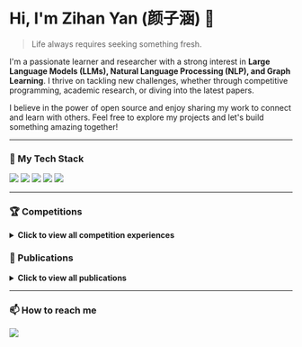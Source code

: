 # Hi, I'm Zihan Yan (颜子涵) 👋

> Life always requires seeking something fresh.

I'm a passionate learner and researcher with a strong interest in **Large Language Models (LLMs), Natural Language Processing (NLP), and Graph Learning**. I thrive on tackling new challenges, whether through competitive programming, academic research, or diving into the latest papers.

I believe in the power of open source and enjoy sharing my work to connect and learn with others. Feel free to explore my projects and let's build something amazing together!

---

### 🚀 My Tech Stack

<p align="left">
  <a href="https://www.python.org" target="_blank"><img src="https://img.shields.io/badge/Python-3776AB?style=for-the-badge&logo=python&logoColor=white" /></a>
  <a href="https://pytorch.org/" target="_blank"><img src="https://img.shields.io/badge/PyTorch-%23EE4C2C.svg?style=for-the-badge&logo=PyTorch&logoColor=white" /></a>
  <a href="https://huggingface.co/" target="_blank"><img src="https://img.shields.io/badge/Hugging%20Face-%F0%9F%A4%97-blue?style=for-the-badge" /></a>
  <a href="https://scikit-learn.org/" target="_blank"><img src="https://img.shields.io/badge/scikit--learn-%23F7931E.svg?style=for-the-badge&logo=scikit-learn&logoColor=white" /></a>
  <a href="https://www.tensorflow.org" target="_blank"><img src="https://img.shields.io/badge/TensorFlow-%23FF6F00.svg?style=for-the-badge&logo=TensorFlow&logoColor=white" /></a>
</p>

---

### 🏆 Competitions

<details>
<summary><strong>Click to view all competition experiences</strong></summary>

- **2025** | Alibaba Tianchi 2025AI Global Security Challenge *Ongoing*
- **2025** | Alibaba Tianchi AFAC2025: Financial Long-Chain-of-Thought Compression | **A-Board Top1**
- **2025** | Kaggle WSDM-CUP 2025 | **Silver Medal** 🥈
- **2025** | Kaggle SWE-bench | **Solo Silver Medal** 🥈
- **2024** | WWW2025 Multi-Modal Dialogue System Intent Recognition Challenge | **Finals Top 9**
- **2024** | Alibaba Tianchi AFAC2024: Financial Tool Learning | **A-Board Top 3 / B-Board Top 7** | [🔗 Code](https://github.com/yanzihan1/AFAC2024-Atop3)
- **2024** | KDD-CUP PST Track | **Top 4**
- **2024** | Kaggle LLM - Detect AI Generated Text | **Solo Silver Medal** 🥈
- **2024** | Alibaba Tianchi Alimama Reinforcement Learning Challenge | **Top 4** | [🔗 Code](https://github.com/yanzihan1/2024-Alimama-challenge-top4)
- **2023** | Alibaba Tianchi - NVIDIA Global AI Challenge for Smart Cars: LLM RAG | **Top 6** | [🔗 Code](https://github.com/yanzihan1/LLM_RAG)
- **2023** | Alibaba Tianchi Social Graph Link Prediction | **Top 15** | [🔗 Code](https://github.com/yanzihan1/GNN4CAAI-BDSC2023-TASK1)
- **2022** | China Post "User Intent Recognition" Global Challenge | **Top 5** | [🔗 Code](https://github.com/yanzihan1/pt-intention-recognition)
- **2021** | IJCAI 2021 WhoIsWho Task1 | **Top 12**
- **2021** | Intel Master Cup Deep Learning Challenge | **Top 7**
- **2021** | Sohu Campus Text Matching Competition | **Top 8** | [🔗 Code](https://github.com/CQUPT-GML/2021Sohu_Text_Matching)
- **2021** | Tianchi Global AI Innovation Contest | **Top 2%**

</details>

### 📝 Publications

<details>
<summary><strong>Click to view all publications</strong></summary>
- **【Submission in AAAI2026】** **Yan Zihan**. Dual-Stream Transformer: Enabling Concurrent Reasoning and Answer-First Generation
- **[NAACL 2025]** **Yan Zihan**. GraphAgent: An Adversarial-Based Graph Learning Agent Network Structure. | 
- **[WWW 2025]** **Yan Zihan**. Weakly Supervised Multi-Modal Large Model for Intent Recognition and Classification (tech report). | 
- **[TKDE 2022]** **Yan Zihan**, Liu Li, Li Xin, et al. Towards Improving Embedding Based Models of Social Network Alignment via Pseudo Anchors. | [🔗 Code](https://github.com/yanzihan1/PSML)
- **[WWW 2023]** **Yan Zihan**, Y Chen, et al. Long-Text-Generation-by-Modeling-Mutihop-Level-Coherence. | [🔗 Code](https://github.com/yanzihan1/WWW2023-Long-Text-Generation-by-Modeling-Mutihop-Level-Coherence)
- **[ICSAI 2021]** He Jiawei, Liu Li, **Yan Zihan**, et al. User Alignment across Dynamic Social Networks based on Heuristic Algorithm. | [🔗 Code](https://github.com/yanzihan1/Use-Dynamic-network-embedding-for-Social-Network-Aligment-)

</details>

---

### 📫 How to reach me

<p align="left">
  <a href="mailto:yanzihan.yzh@antgroup.com" target="_blank"><img src="https://img.shields.io/badge/Email-D14836?style=for-the-badge&logo=gmail&logoColor=white" /></a>
  <!--<a href="https://www.linkedin.com/in/your-linkedin-id" target="_blank"><img src="https://img.shields.io/badge/LinkedIn-0077B5?style=for-the-badge&logo=linkedin&logoColor=white" /></a>-->
  <!--<a href="https://twitter.com/your-twitter-handle" target="_blank"><img src="https://img.shields.io/badge/Twitter-1DA1F2?style=for-the-badge&logo=twitter&logoColor=white" /></a>-->
</p>

<!-- Optional: GitHub Stats Card -->
<!-- ![Zihan's GitHub stats](https://github-readme-stats.vercel.app/api?username=yanzihan1&show_icons=true&theme=radical) -->

